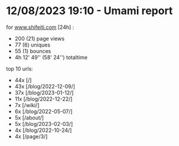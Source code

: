 # 12/08/2023 19:10 - Umami report
for www.shifeiti.com [24h] :

 - 200 (21) page views
 - 77 (6) uniques
 - 55 (1) bounces
 - 4h 12' 49'' (58' 24'') totaltime


top 10 urls:
 - 44x [/]
 - 43x [/blog/2022-12-09/]
 - 37x [/blog/2023-01-12/]
 - 11x [/blog/2022-12-22/]
 - 7x [/wiki/]
 - 6x [/blog/2022-05-07/]
 - 5x [/about/]
 - 5x [/blog/2023-02-03/]
 - 4x [/blog/2022-10-24/]
 - 4x [/page/3/]


